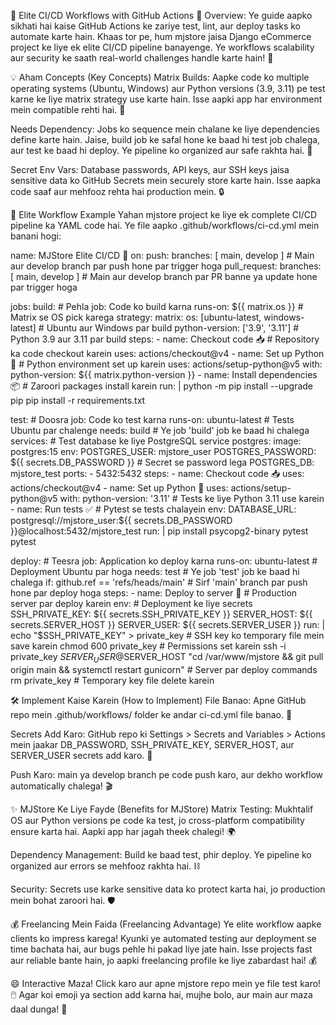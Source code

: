 🚀 Elite CI/CD Workflows with GitHub Actions 🎉
Overview:
Ye guide aapko sikhati hai kaise GitHub Actions ke zariye test, lint, aur deploy tasks ko automate karte hain. Khaas tor pe, hum mjstore jaisa Django eCommerce project ke liye ek elite CI/CD pipeline banayenge. Ye workflows scalability aur security ke saath real-world challenges handle karte hain! 🌟

💡 Aham Concepts (Key Concepts)
Matrix Builds: Aapke code ko multiple operating systems (Ubuntu, Windows) aur Python versions (3.9, 3.11) pe test karne ke liye matrix strategy use karte hain. Isse aapki app har environment mein compatible rehti hai. 🚀

Needs Dependency: Jobs ko sequence mein chalane ke liye dependencies define karte hain. Jaise, build job ke safal hone ke baad hi test job chalega, aur test ke baad hi deploy. Ye pipeline ko organized aur safe rakhta hai. 🔗

Secret Env Vars: Database passwords, API keys, aur SSH keys jaisa sensitive data ko GitHub Secrets mein securely store karte hain. Isse aapka code saaf aur mehfooz rehta hai production mein. 🔒

🌟 Elite Workflow Example
Yahan mjstore project ke liye ek complete CI/CD pipeline ka YAML code hai. Ye file aapko .github/workflows/ci-cd.yml mein banani hogi:

name: MJStore Elite CI/CD 🎊
on:
  push:
    branches: [ main, develop ] # Main aur develop branch par push hone par trigger hoga
  pull_request:
    branches: [ main, develop ] # Main aur develop branch par PR banne ya update hone par trigger hoga

jobs:
  build: # Pehla job: Code ko build karna
    runs-on: ${{ matrix.os }} # Matrix se OS pick karega
    strategy:
      matrix:
        os: [ubuntu-latest, windows-latest] # Ubuntu aur Windows par build
        python-version: ['3.9', '3.11'] # Python 3.9 aur 3.11 par build
    steps:
      - name: Checkout code 📥 # Repository ka code checkout karein
        uses: actions/checkout@v4
      - name: Set up Python 🐍 # Python environment set up karein
        uses: actions/setup-python@v5
        with:
          python-version: ${{ matrix.python-version }}
      - name: Install dependencies 📦 # Zaroori packages install karein
        run: |
          python -m pip install --upgrade pip
          pip install -r requirements.txt

  test: # Doosra job: Code ko test karna
    runs-on: ubuntu-latest # Tests Ubuntu par chalenge
    needs: build # Ye job 'build' job ke baad hi chalega
    services: # Test database ke liye PostgreSQL service
      postgres:
        image: postgres:15
        env:
          POSTGRES_USER: mjstore_user
          POSTGRES_PASSWORD: ${{ secrets.DB_PASSWORD }} # Secret se password lega
          POSTGRES_DB: mjstore_test
        ports:
          - 5432:5432
    steps:
      - name: Checkout code 📥
        uses: actions/checkout@v4
      - name: Set up Python 🐍
        uses: actions/setup-python@v5
        with:
          python-version: '3.11' # Tests ke liye Python 3.11 use karein
      - name: Run tests ✅ # Pytest se tests chalayein
        env:
          DATABASE_URL: postgresql://mjstore_user:${{ secrets.DB_PASSWORD }}@localhost:5432/mjstore_test
        run: |
          pip install psycopg2-binary pytest
          pytest

  deploy: # Teesra job: Application ko deploy karna
    runs-on: ubuntu-latest # Deployment Ubuntu par hoga
    needs: test # Ye job 'test' job ke baad hi chalega
    if: github.ref == 'refs/heads/main' # Sirf 'main' branch par push hone par deploy hoga
    steps:
      - name: Deploy to server 🚀 # Production server par deploy karein
        env: # Deployment ke liye secrets
          SSH_PRIVATE_KEY: ${{ secrets.SSH_PRIVATE_KEY }}
          SERVER_HOST: ${{ secrets.SERVER_HOST }}
          SERVER_USER: ${{ secrets.SERVER_USER }}
        run: |
          echo "$SSH_PRIVATE_KEY" > private_key # SSH key ko temporary file mein save karein
          chmod 600 private_key # Permissions set karein
          ssh -i private_key $SERVER_USER@$SERVER_HOST "cd /var/www/mjstore && git pull origin main && systemctl restart gunicorn" # Server par deploy commands
          rm private_key # Temporary key file delete karein

🛠️ Implement Kaise Karein (How to Implement)
File Banao: Apne GitHub repo mein .github/workflows/ folder ke andar ci-cd.yml file banao. 📁

Secrets Add Karo: GitHub repo ki Settings > Secrets and Variables > Actions mein jaakar DB_PASSWORD, SSH_PRIVATE_KEY, SERVER_HOST, aur SERVER_USER secrets add karo. 🔐

Push Karo: main ya develop branch pe code push karo, aur dekho workflow automatically chalega! 🎬

✨ MJStore Ke Liye Fayde (Benefits for MJStore)
Matrix Testing: Mukhtalif OS aur Python versions pe code ka test, jo cross-platform compatibility ensure karta hai. Aapki app har jagah theek chalegi! 🌍

Dependency Management: Build ke baad test, phir deploy. Ye pipeline ko organized aur errors se mehfooz rakhta hai. ⛓️

Security: Secrets use karke sensitive data ko protect karta hai, jo production mein bohat zaroori hai. 🛡️

💰 Freelancing Mein Faida (Freelancing Advantage)
Ye elite workflow aapke clients ko impress karega! Kyunki ye automated testing aur deployment se time bachata hai, aur bugs pehle hi pakad liye jate hain. Isse projects fast aur reliable bante hain, jo aapki freelancing profile ke liye zabardast hai! 💰

😄 Interactive Maza!
Click karo aur apne mjstore repo mein ye file test karo! 🖱️
Agar koi emoji ya section add karna hai, mujhe bolo, aur main aur maza daal dunga! 🎉
